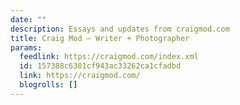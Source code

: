 ```yaml
---
date: ""
description: Essays and updates from craigmod.com
title: Craig Mod — Writer + Photographer
params:
  feedlink: https://craigmod.com/index.xml
  id: 157388c6381cf943ac33262ca1cfadbd
  link: https://craigmod.com/
  blogrolls: []
---
```

